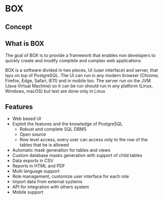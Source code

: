 # BOX

## Concept

## What is BOX 
The goal of BOX is to provide a framework that enables non developers to quickly create and modify complete and complex
web applications

BOX is a software divided in two pieces, UI (user interface) and server, that lays on top of PostgreSQL. The UI can run
in any modern browser (Chrome, Firefox, Edge, Safari, IE11) and in mobile too.
The server run on the JVM (Java Virtual Machine) so it can be run should run in any platform (Linux, Windows, macOS)
but test are done only in Linux 

## Features


* Web based UI
* Exploit the features and the knowledge of PostgreSQL
    * Robust and complete SQL DBMS
    * Open source
    * Row level access, every user can access only to the row of the tables that he is allowed 
* Automatic mask generation for tables and views
* Custom database masks generation with support of child tables
* Data exports in CSV
* Reports in HTML and PDF
* Multi language support
* Role management, customize user interface for each role
* Import data from external systems
* API for integration with others system
* Mobile support